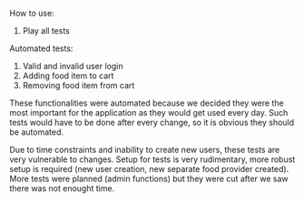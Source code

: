 How to use:
1. Play all tests

Automated tests:
1. Valid and invalid user login
2. Adding food item to cart
3. Removing food item from cart

These functionalities were automated because we decided they were the most important for the application as they would get used every day. 
Such tests would have to be done after every change, so it is obvious they should be automated.

Due to time constraints and inability to create new users, these tests are very vulnerable to changes. Setup for tests is very rudimentary, more robust setup is required (new user creation, new separate food provider created).
More tests were planned (admin functions) but they were cut after we saw there was not enought time.
